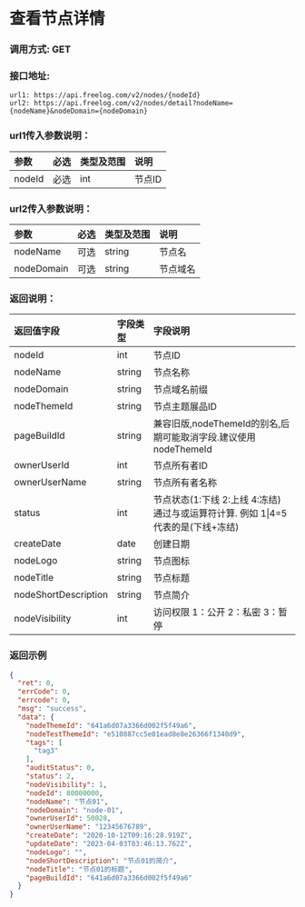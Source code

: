 # 查看节点详情



### 调用方式: GET



### 接口地址:

```
url1: https://api.freelog.com/v2/nodes/{nodeId}
url2: https://api.freelog.com/v2/nodes/detail?nodeName={nodeName}&nodeDomain={nodeDomain}
```



### url1传入参数说明：

| 参数 | 必选 | 类型及范围 | 说明 |
| :--- | :--- | :--- | :--- |
| nodeId | 必选 | int | 节点ID |



### url2传入参数说明：

| 参数 | 必选 | 类型及范围 | 说明 |
| :--- | :--- | :--- | :--- |
| nodeName | 可选 | string | 节点名 |
| nodeDomain | 可选 | string | 节点域名 |



### 返回说明：

| 返回值字段 | 字段类型 | 字段说明 |
| :--- | :--- | :--- |
| nodeId | int | 节点ID |
| nodeName | string | 节点名称 |
| nodeDomain | string | 节点域名前缀 |
| nodeThemeId | string | 节点主题展品ID |
| pageBuildId | string | 兼容旧版,nodeThemeId的别名,后期可能取消字段.建议使用nodeThemeId |
| ownerUserId | int | 节点所有者ID |
| ownerUserName | string | 节点所有者名称 |
| status | int | 节点状态(1:下线 2:上线 4:冻结) 通过与或运算符计算. 例如 1\|4=5 代表的是(下线+冻结) |
| createDate | date | 创建日期 |
| nodeLogo | string | 节点图标 |
| nodeTitle | string | 节点标题 |
| nodeShortDescription | string | 节点简介 |
| nodeVisibility | int | 访问权限 1：公开 2：私密 3：暂停 |



### 返回示例

```json
{
  "ret": 0,
  "errCode": 0,
  "errcode": 0,
  "msg": "success",
  "data": {
    "nodeThemeId": "641a6d07a3366d002f5f49a6",
    "nodeTestThemeId": "e510887cc5e01ead8e8e26366f1340d9",
    "tags": [
      "tag3"
    ],
    "auditStatus": 0,
    "status": 2,
    "nodeVisibility": 1,
    "nodeId": 80000000,
    "nodeName": "节点01",
    "nodeDomain": "node-01",
    "ownerUserId": 50028,
    "ownerUserName": "12345676789",
    "createDate": "2020-10-12T09:16:28.919Z",
    "updateDate": "2023-04-03T03:46:13.762Z",
    "nodeLogo": "",
    "nodeShortDescription": "节点01的简介",
    "nodeTitle": "节点01的标题",
    "pageBuildId": "641a6d07a3366d002f5f49a6"
  }
}
```
